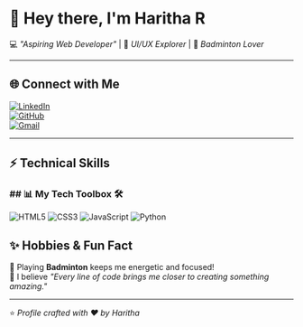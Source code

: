 # 👋 Hey there, I'm Haritha R  

💻 *"Aspiring Web Developer"* | 🌱 *UI/UX Explorer* | 🏸 *Badminton Lover*  

---

## 🌐 Connect with Me  
[![LinkedIn](https://img.shields.io/badge/LinkedIn-%230A66C2.svg?&style=for-the-badge&logo=linkedin&logoColor=white)](https://www.linkedin.com/in/haritha-ramalingam-321205349)  
[![GitHub](https://img.shields.io/badge/GitHub-100000?style=for-the-badge&logo=github&logoColor=white)](https://github.com/haritha-2108)  
[![Gmail](https://img.shields.io/badge/Gmail-D14836?style=for-the-badge&logo=gmail&logoColor=white)](mailto:haritharamalingam2108@gmail.com)  

---

## ⚡ Technical Skills  

### ## 📊 My Tech Toolbox 🛠️

![HTML5](https://img.shields.io/badge/HTML5-E34F26?logo=html5&logoColor=white&style=for-the-badge)
![CSS3](https://img.shields.io/badge/CSS3-1572B6?logo=css3&logoColor=white&style=for-the-badge)
![JavaScript](https://img.shields.io/badge/JavaScript-F7DF1E?logo=javascript&logoColor=000&style=for-the-badge)
![Python](https://img.shields.io/badge/Python-3776AB?logo=python&logoColor=white&style=for-the-badge)
## ✨ Hobbies & Fun Fact  
🏸 Playing **Badminton** keeps me energetic and focused!  
🌟 I believe *"Every line of code brings me closer to creating something amazing."*  

---

⭐️ *Profile crafted with ❤️ by Haritha*


